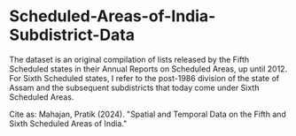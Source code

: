 # Scheduled-Areas-of-India-Subdistrict-Data
The dataset is an original compilation of lists released by the Fifth Scheduled states in their Annual Reports on Scheduled Areas, up until 2012. For Sixth Scheduled states, I refer to the post-1986 division of the state of Assam and the subsequent subdistricts that today come under Sixth Scheduled Areas.

Cite as: Mahajan, Pratik (2024). "Spatial and Temporal Data on the Fifth and Sixth Scheduled Areas of India." 

